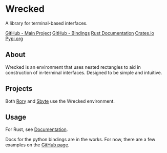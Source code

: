 # Wrecked
A library for terminal-based interfaces.

[GitHub - Main Project](/project/wrecked)
[GitHub - Bindings](/project/wrecked_bindings)
[Rust Documentation](https://docs.rs/wrecked/)
[Crates.io](https://crates.io/crates/wrecked/)
[Pypi.org](https://pypi.org/project/wrecked)

## About
Wrecked is an environment that uses nested rectangles to aid in construction of in-terminal interfaces. Designed to be simple and intuitive.

## Projects
Both [Rory](/software/rory) and [Sbyte](/software/sbyte) use the Wrecked environment.

## Usage
For Rust, see [Documentation](https://docs.rs/wrecked/).

Docs for the python bindings are in the works. For now, there are a few examples on the [GitHub page](https://github.com/quintinfsmith/wrecked_bindings).
